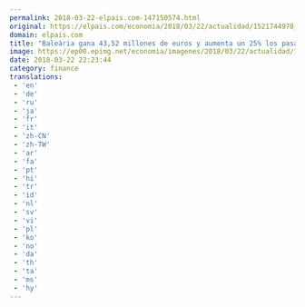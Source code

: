 ```yaml
---
permalink: 2018-03-22-elpais.com-147150574.html
original: https://elpais.com/economia/2018/03/22/actualidad/1521744970_323194.html#?ref=rss&format=simple&link=link
domain: elpais.com
title: "Baleària gana 43,52 millones de euros y aumenta un 25% los pasajeros internacionales"
image: https://ep00.epimg.net/economia/imagenes/2018/03/22/actualidad/1521744970_323194_1521746263_rrss_normal.jpg
date: 2018-03-22 22:23:44
category: finance
translations: 
 - 'en'
 - 'de'
 - 'ru'
 - 'ja'
 - 'fr'
 - 'it'
 - 'zh-CN'
 - 'zh-TW'
 - 'ar'
 - 'fa'
 - 'pt'
 - 'hi'
 - 'tr'
 - 'id'
 - 'nl'
 - 'sv'
 - 'vi'
 - 'pl'
 - 'ko'
 - 'no'
 - 'da'
 - 'th'
 - 'ta'
 - 'ms'
 - 'hy'
---
```



